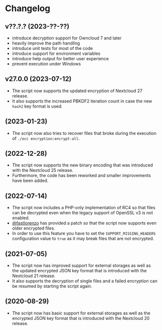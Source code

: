 # Changelog

## v??.?.? (2023-??-??)

* introduce decryption support for Owncloud 7 and later
* heavily improve the path handling
* introduce unit tests for most of the code
* introduce support for environment variables
* introduce help output for better user experience
* prevent execution under Windows

## v27.0.0 (2023-07-12)

* The script now supports the updated encryption of Nextcloud 27 release.
* It also supports the increased PBKDF2 iteration count in case the new `hash2` key format is used.

## (2023-01-23)

* The script now also tries to recover files that broke during the execution of `./occ encryption:encrypt-all`.

## (2022-12-28)

* The script now supports the new binary encoding that was introduced with the Nextcloud 25 release.
* Furthermore, the code has been reworked and smaller improvements have been added.

## (2022-07-14)

* The script now includes a PHP-only implementation of RC4 so that files can be decrypted even when the legacy support of OpenSSL v3 is not enabled.
* [@fastlorenzo](https://github.com/fastlorenzo) has provided a patch so that the script now supports even older encrypted files.
* In order to use this feature you have to set the `SUPPORT_MISSING_HEADERS` configuration value to `true` as it may break files that are not encrypted.

## (2021-07-05)

* The script now has improved support for external storages as well as the updated encrypted JSON key format that is introduced with the Nextcloud 21 release.
* It also supports the decryption of single files and a failed encryption can be resumed by starting the script again.

## (2020-08-29)

* The script now has basic support for external storages as well as the encrypted JSON key format that is introduced with the Nextcloud 20 release.
